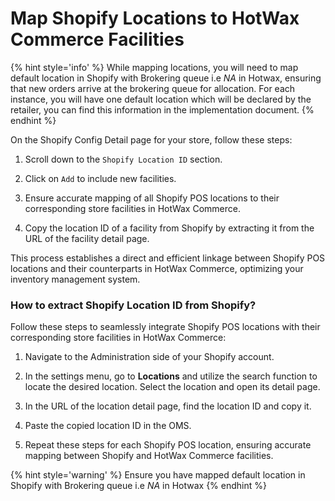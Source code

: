 # Map Shopify Locations to HotWax Commerce Facilities

{% hint style='info' %}
While mapping locations, you will need to map default location in Shopify with Brokering queue i.e _NA_ in Hotwax, ensuring that new orders arrive at the brokering queue for allocation. For each instance, you will have one default location which will be declared by the retailer, you can find this information in the implementation document. 
{% endhint %}

On the Shopify Config Detail page for your store, follow these steps:

1. Scroll down to the `Shopify Location ID` section.

2. Click on `Add` to include new facilities.

3. Ensure accurate mapping of all Shopify POS locations to their corresponding store facilities in HotWax Commerce.

4. Copy the location ID of a facility from Shopify by extracting it from the URL of the facility detail page.

This process establishes a direct and efficient linkage between Shopify POS locations and their counterparts in HotWax Commerce, optimizing your inventory management system.

### How to extract Shopify Location ID from Shopify?

Follow these steps to seamlessly integrate Shopify POS locations with their corresponding store facilities in HotWax Commerce:

1. Navigate to the Administration side of your Shopify account.

2. In the settings menu, go to **Locations** and utilize the search function to locate the desired location. Select the location and open its detail page.

3. In the URL of the location detail page, find the location ID and copy it.

4. Paste the copied location ID in the OMS.

5. Repeat these steps for each Shopify POS location, ensuring accurate mapping between Shopify and HotWax Commerce facilities.

{% hint style='warning' %}
Ensure you have mapped default location in Shopify with Brokering queue i.e _NA_ in Hotwax
{% endhint %}

